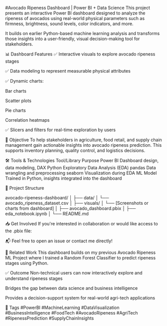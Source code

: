 #Avocado Ripeness Dashboard | Power BI + Data Science
This project presents an interactive Power BI dashboard designed to analyze the ripeness of avocados using real-world physical parameters such as firmness, brightness, sound levels, color indicators, and more.

It builds on earlier Python-based machine learning analysis and transforms those insights into a user-friendly, visual decision-making tool for stakeholders.

📊 Dashboard Features
✅ Interactive visuals to explore avocado ripeness stages

✅ Data modeling to represent measurable physical attributes

✅ Dynamic charts:

Bar charts

Scatter plots

Pie charts

Correlation heatmaps

✅ Slicers and filters for real-time exploration by users

🎯 Objective
To help stakeholders in agriculture, food retail, and supply chain management gain actionable insights into avocado ripeness prediction. This supports inventory planning, quality control, and logistics decisions.

🛠️ Tools & Technologies
Tool/Library	Purpose
Power BI	Dashboard design, data modeling, DAX
Python	Exploratory Data Analysis (EDA)
pandas	Data wrangling and preprocessing
seaborn	Visualization during EDA
ML Model	Trained in Python, insights integrated into the dashboard

📁 Project Structure

avocado-ripeness-dashboard/
│
├── data/
│   └── avocado_ripeness_dataset.csv
│
├── visuals/
│   └── [Screenshots or charts from dashboard]
│
├── avocado_dashboard.pbix
│
├── eda_notebook.ipynb
│
└── README.md

📥 Get Involved
If you're interested in collaboration or would like access to the .pbix file:

📬 Feel free to open an issue or contact me directly!

🧠 Related Work
This dashboard builds on my previous Avocado Ripeness ML Project where I trained a Random Forest Classifier to predict ripeness stages using Python.

✅ Outcome
Non-technical users can now interactively explore and understand ripeness stages

Bridges the gap between data science and business intelligence

Provides a decision-support system for real-world agri-tech applications

🔖 Tags
#PowerBI #MachineLearning #DataVisualization #BusinessIntelligence #FoodTech #AvocadoRipeness #AgriTech #RipenessPrediction #SupplyChainInsights

